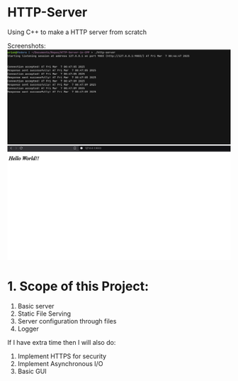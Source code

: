 # HTTP-Server

Using C++ to make a HTTP server from scratch

Screenshots:
![alt text](images/image.png)
![alt text](images/image1.png)


# 1. Scope of this Project:
1. Basic server
2. Static File Serving
3. Server configuration through files
4. Logger

If I have extra time then I will also do:
1. Implement HTTPS for security
2. Implement Asynchronous I/O
3. Basic GUI
